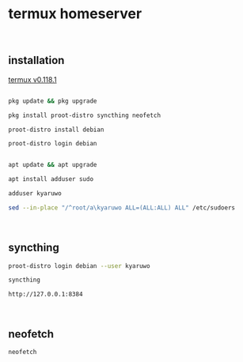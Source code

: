 # termux homeserver

<br />

## installation

[termux v0.118.1](https://github.com/termux/termux-app/releases/download/v0.118.1/termux-app_v0.118.1+github-debug_universal.apk)

```bash

pkg update && pkg upgrade

pkg install proot-distro syncthing neofetch

proot-distro install debian

```

```bash
proot-distro login debian
```

```bash

apt update && apt upgrade

apt install adduser sudo

adduser kyaruwo

```

```bash
sed --in-place "/^root/a\kyaruwo ALL=(ALL:ALL) ALL" /etc/sudoers
```

<br />

## syncthing

```bash
proot-distro login debian --user kyaruwo
```

```bash
syncthing
```

```
http://127.0.0.1:8384
```

<br />

## neofetch

```bash
neofetch
```

